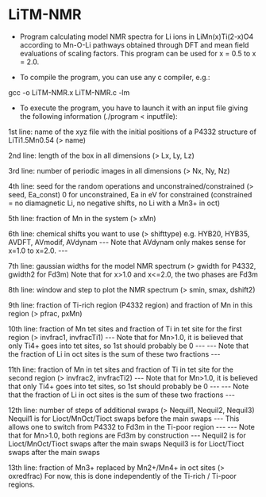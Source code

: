 # LiTM-NMR

* Program calculating model NMR spectra for Li ions in LiMn(x)Ti(2-x)O4 according to Mn-O-Li pathways obtained through DFT and mean field evaluations of scaling factors. This program can be used for x = 0.5 to x = 2.0.

* To compile the program, you can use any c compiler, e.g.:

gcc -o LiTM-NMR.x LiTM-NMR.c -lm 

* To execute the program, you have to launch it with an input file giving the following 
information (./program < inputfile):

1st line: name of the xyz file with the initial positions of a P4332 structure of LiTi1.5Mn0.54 (> name)

2nd line: length of the box in all dimensions (> Lx, Ly, Lz)

3rd line: number of periodic images in all dimensions (> Nx, Ny, Nz)

4th line: seed for the random operations and unconstrained/constrained (> seed, Ea_const)
0 for unconstrained, Ea in eV for constrained (constrained = no diamagnetic Li, no negative shifts, no Li with a Mn3+ in oct)

5th line: fraction of Mn in the system (> xMn)

6th line: chemical shifts you want to use (> shifttype) 
e.g. HYB20, HYB35, AVDFT, AVmodif, AVdynam 
--- Note that AVdynam only makes sense for x=1.0 to x=2.0. ---

7th line: gaussian widths for the model NMR spectrum (> gwidth for P4332, gwidth2 for Fd3m)
Note that for x>1.0 and x<=2.0, the two phases are Fd3m

8th line: window and step to plot the NMR spectrum (> smin, smax, dshift2)

9th line: fraction of Ti-rich region (P4332 region) and fraction of Mn in this region (> pfrac, pxMn)

10th line: fraction of Mn tet sites and fraction of Ti in tet site for the first region (> invfrac1, invfracTi1)
--- Note that for Mn>1.0, it is believed that only Ti4+ goes into tet sites, so 1st should probably be 0 ---
--- Note that the fraction of Li in oct sites is the sum of these two fractions ---

11th line: fraction of Mn in tet sites and fraction of Ti in tet site for the second region (> invfrac2, invfracTi2)
--- Note that for Mn>1.0, it is believed that only Ti4+ goes into tet sites, so 1st should probably be 0 ---
--- Note that the fraction of Li in oct sites is the sum of these two fractions ---

12th line: number of steps of additional swaps (> Nequil1, Nequil2, Nequil3) 
Nequil1 is for Lioct/MnOct/Tioct swaps before the main swaps
--- This allows one to switch from P4332 to Fd3m in the Ti-poor region ---
--- Note that for Mn>1.0, both regions are Fd3m by construction ---
Nequil2 is for Lioct/MnOct/Tioct swaps after the main swaps
Nequil3 is for Lioct/Tioct swaps after the main swaps 

13th line: fraction of Mn3+ replaced by Mn2+/Mn4+ in oct sites (> oxredfrac)
For now, this is done independently of the Ti-rich / Ti-poor regions.

